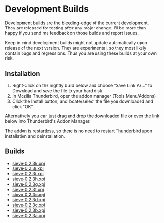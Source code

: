 # Development Builds

Development builds are the bleeding-edge of the current development. They are released for 
testing after any major change. I'll be more than happy if you send me feedback on
those builds and report issues.

Keep in mind development builds might not update automatically upon release of 
the next version. They are experimental, so they most likely contain bugs and regressions. 
Thus you are using these builds at your own risk.

## Installation

1. Right-Click on the nightly build below and choose "Save Link As..." to Download and 
   save the file to your hard disk.
2. In Mozilla Thunderbird, open the addon manager (Tools Menu/Addons) 
3. Click the Install button, and locate/select the file you downloaded and click "OK"

Alternatively you can just drag and drop the downloaded file or even the link below into Thunderbird's
Addon Manager. 

The addon is restartless, so there is no need to restart Thunderbird upon installation and deinstallation.

## Builds
* [sieve-0.2.3k.xpi](https://github.com/thsmi/sieve/blob/master/nightly/0.2.3/sieve-0.2.3k.xpi?raw=true) 	
* [sieve-0.2.3j.xpi](https://github.com/thsmi/sieve/blob/master/nightly/0.2.3/sieve-0.2.3j.xpi?raw=true)
* [sieve-0.2.3i.xpi](https://github.com/thsmi/sieve/blob/master/nightly/0.2.3/sieve-0.2.3i.xpi?raw=true)
* [sieve-0.2.3h.xpi](https://github.com/thsmi/sieve/blob/master/nightly/0.2.3/sieve-0.2.3h.xpi?raw=true)
* [sieve-0.2.3g.xpi](https://github.com/thsmi/sieve/blob/master/nightly/0.2.3/sieve-0.2.3g.xpi?raw=true)
* [sieve-0.2.3f.xpi](https://github.com/thsmi/sieve/blob/master/nightly/0.2.3/sieve-0.2.3f.xpi?raw=true)
* [sieve-0.2.3e.xpi](https://github.com/thsmi/sieve/blob/master/nightly/0.2.3/sieve-0.2.3e.xpi?raw=true)
* [sieve-0.2.3d.xpi](https://github.com/thsmi/sieve/blob/master/nightly/0.2.3/sieve-0.2.3d.xpi?raw=true)
* [sieve-0.2.3c.xpi](https://github.com/thsmi/sieve/blob/master/nightly/0.2.3/sieve-0.2.3c.xpi?raw=true)
* [sieve-0.2.3b.xpi](https://github.com/thsmi/sieve/blob/master/nightly/0.2.3/sieve-0.2.3b.xpi?raw=true)
* [sieve-0.2.3a.xpi](https://github.com/thsmi/sieve/blob/master/nightly/0.2.3/sieve-0.2.3a.xpi?raw=true)
